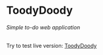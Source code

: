 # ToodyDoody
###### Simple to-do web application

Try to test live version: [ToodyDoody](https://howdyearth.github.io/toodydoody/)
